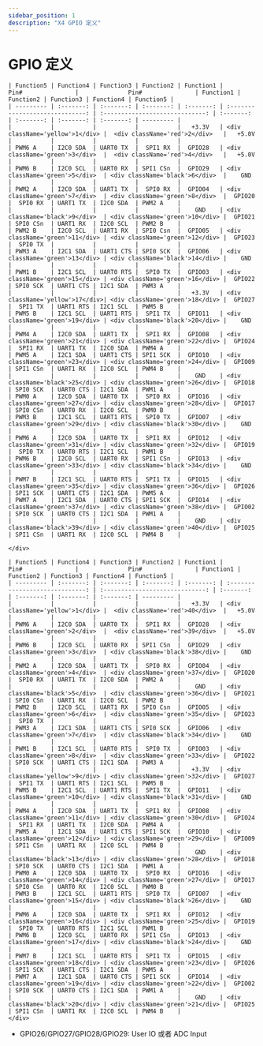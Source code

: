 ```yaml
---
sidebar_position: 1
description: "X4 GPIO 定义"
---
```


# GPIO 定义

<Tabs queryString="version">
<TabItem value="v1.110">
    <div className='gpio_style' style={{ overflow :"auto"}} >

    | Function5 | Function4 | Function3 | Function2 | Function1 |              Pin#               |              Pin#               | Function1 | Function2 | Function3 | Function4 | Function5 |
    | --------- | :-------: | :-------: | :-------: | :-------: | :-----------------------------: | :-----------------------------: | :-------: | :-------: | :-------: | :-------: | --------- |
    |           |           |           |           |   +3.3V   | <div className='yellow'>1</div> |  <div className='red'>2</div>   |   +5.0V   |           |           |           |           |
    | PWM6 A    | I2C0 SDA  | UART0 TX  |  SPI1 RX  |  GPIO28   | <div className='green'>3</div>  |  <div className='red'>4</div>   |   +5.0V   |           |           |           |           |
    | PWM6 B    | I2C0 SCL  | UART0 RX  | SPI1 CSn  |  GPIO29   | <div className='green'>5</div>  | <div className='black'>6</div>  |    GND    |           |           |           |           |
    | PWM2 A    | I2C0 SDA  | UART1 TX  |  SPI0 RX  |  GPIO04   | <div className='green'>7</div>  | <div className='green'>8</div>  |  GPIO20   |  SPI0 RX  | UART1 TX  | I2C0 SDA  | PWM2 A    |
    |           |           |           |           |    GND    | <div className='black'>9</div>  | <div className='green'>10</div> |  GPIO21   | SPI0 CSn  | UART1 RX  | I2C0 SCL  | PWM2 B    |
    | PWM2 B    | I2C0 SCL  | UART1 RX  | SPI0 Csn  |  GPIO05   | <div className='green'>11</div> | <div className='green'>12</div> |  GPIO23   |  SPI0 TX  |           |           |           |
    | PWM3 A    | I2C1 SDA  | UART1 CTS | SPI0 SCK  |  GPIO06   | <div className='green'>13</div> | <div className='black'>14</div> |    GND    |           |           |           |           |
    | PWM1 B    | I2C1 SCL  | UART0 RTS |  SPI0 TX  |  GPIO03   | <div className='green'>15</div> | <div className='green'>16</div> |  GPIO22   | SPI0 SCK  | UART1 CTS | I2C1 SDA  | PWM3 A    |
    |           |           |           |           |   +3.3V   | <div className='yellow'>17</div>| <div className='green'>18</div> |  GPIO27   |  SPI1 TX  | UART1 RTS | I2C1 SCL  | PWM5 B    |
    | PWM5 B    | I2C1 SCL  | UART1 RTS |  SPI1 TX  |  GPIO11   | <div className='green'>19</div> | <div className='black'>20</div> |    GND    |           |           |           |           |
    | PWM4 A    | I2C0 SDA  | UART1 TX  |  SPI1 RX  |  GPIO08   | <div className='green'>21</div> | <div className='green'>22</div> |  GPIO24   |  SPI1 RX  | UART1 TX  | I2C0 SDA  | PWM4 A    |
    | PWM5 A    | I2C1 SDA  | UART1 CTS | SPI1 SCK  |  GPIO10   | <div className='green'>23</div> | <div className='green'>24</div> |  GPIO09   | SPI1 CSn  | UART1 RX  | I2C0 SCL  | PWM4 B    |
    |           |           |           |           |    GND    | <div className='black'>25</div> | <div className='green'>26</div> |  GPIO18   | SPI0 SCK  | UART0 CTS | I2C1 SDA  | PWM1 A    |
    | PWM0 A    | I2C0 SDA  | UART0 TX  |  SPI0 RX  |  GPIO16   | <div className='green'>27</div> | <div className='green'>28</div> |  GPIO17   | SPI0 CSn  | UART0 RX  | I2C0 SCL  | PWM0 B    |
    | PWM3 B    | I2C1 SCL  | UART1 RTS |  SPI0 TX  |  GPIO07   | <div className='green'>29</div> | <div className='black'>30</div> |    GND    |           |           |           |           |
    | PWM6 A    | I2C0 SDA  | UART0 TX  |  SPI1 RX  |  GPIO12   | <div className='green'>31</div> | <div className='green'>32</div> |  GPIO19   |  SPI0 TX  | UART0 RTS | I2C1 SCL  | PWM1 B    |
    | PWM6 B    | I2C0 SCL  | UART0 RX  | SPI1 CSn  |  GPIO13   | <div className='green'>33</div> | <div className='black'>34</div> |    GND    |           |           |           |           |
    | PWM7 B    | I2C1 SCL  | UART0 RTS |  SPI1 TX  |  GPIO15   | <div className='green'>35</div> | <div className='green'>36</div> |  GPIO26   | SPI1 SCK  | UART1 CTS | I2C1 SDA  | PWM5 A    |
    | PWM7 A    | I2C1 SDA  | UART0 CTS | SPI1 SCK  |  GPIO14   | <div className='green'>37</div> | <div className='green'>38</div> |  GPIO02   | SPI0 SCK  | UART0 CTS | I2C1 SDA  | PWM1 A    |
    |           |           |           |           |    GND    | <div className='black'>39</div> | <div className='green'>40</div> |  GPIO25   | SPI1 CSn  | UART1 RX  | I2C0 SCL  | PWM4 B    |

    </div>

</TabItem>

<TabItem value="v1.110 之前">
    <div className='gpio_style' style={{ overflow :"auto"}} >

    | Function5 | Function4 | Function3 | Function2 | Function1 |              Pin#               |              Pin#               | Function1 | Function2 | Function3 | Function4 | Function5 |
    | --------- | :-------: | :-------: | :-------: | :-------: | :-----------------------------: | :-----------------------------: | :-------: | :-------: | :-------: | :-------: | --------- |
    |           |           |           |           |   +3.3V   | <div className='yellow'>1</div> |  <div className='red'>40</div>  |   +5.0V   |           |           |           |           |
    | PWM6 A    | I2C0 SDA  | UART0 TX  |  SPI1 RX  |  GPIO28   | <div className='green'>2</div>  |  <div className='red'>39</div>  |   +5.0V   |           |           |           |           |
    | PWM6 B    | I2C0 SCL  | UART0 RX  | SPI1 CSn  |  GPIO29   | <div className='green'>3</div>  | <div className='black'>38</div> |    GND    |           |           |           |           |
    | PWM2 A    | I2C0 SDA  | UART1 TX  |  SPI0 RX  |  GPIO04   | <div className='green'>4</div>  | <div className='green'>37</div> |  GPIO20   |  SPI0 RX  | UART1 TX  | I2C0 SDA  | PWM2 A    |
    |           |           |           |           |    GND    | <div className='black'>5</div>  | <div className='green'>36</div> |  GPIO21   | SPI0 CSn  | UART1 RX  | I2C0 SCL  | PWM2 B    |
    | PWM2 B    | I2C0 SCL  | UART1 RX  | SPI0 Csn  |  GPIO05   | <div className='green'>6</div>  | <div className='green'>35</div> |  GPIO23   |  SPI0 TX  |           |           |           |
    | PWM3 A    | I2C1 SDA  | UART1 CTS | SPI0 SCK  |  GPIO06   | <div className='green'>7</div>  | <div className='black'>34</div> |    GND    |           |           |           |           |
    | PWM1 B    | I2C1 SCL  | UART0 RTS |  SPI0 TX  |  GPIO03   | <div className='green'>8</div>  | <div className='green'>33</div> |  GPIO22   | SPI0 SCK  | UART1 CTS | I2C1 SDA  | PWM3 A    |
    |           |           |           |           |   +3.3V   | <div className='yellow'>9</div> | <div className='green'>32</div> |  GPIO27   |  SPI1 TX  | UART1 RTS | I2C1 SCL  | PWM5 B    |
    | PWM5 B    | I2C1 SCL  | UART1 RTS |  SPI1 TX  |  GPIO11   | <div className='green'>10</div> | <div className='black'>31</div> |    GND    |           |           |           |           |
    | PWM4 A    | I2C0 SDA  | UART1 TX  |  SPI1 RX  |  GPIO08   | <div className='green'>11</div> | <div className='green'>30</div> |  GPIO24   |  SPI1 RX  | UART1 TX  | I2C0 SDA  | PWM4 A    |
    | PWM5 A    | I2C1 SDA  | UART1 CTS | SPI1 SCK  |  GPIO10   | <div className='green'>12</div> | <div className='green'>29</div> |  GPIO09   | SPI1 CSn  | UART1 RX  | I2C0 SCL  | PWM4 B    |
    |           |           |           |           |    GND    | <div className='black'>13</div> | <div className='green'>28</div> |  GPIO18   | SPI0 SCK  | UART0 CTS | I2C1 SDA  | PWM1 A    |
    | PWM0 A    | I2C0 SDA  | UART0 TX  |  SPI0 RX  |  GPIO16   | <div className='green'>14</div> | <div className='green'>27</div> |  GPIO17   | SPI0 CSn  | UART0 RX  | I2C0 SCL  | PWM0 B    |
    | PWM3 B    | I2C1 SCL  | UART1 RTS |  SPI0 TX  |  GPIO07   | <div className='green'>15</div> | <div className='black'>26</div> |    GND    |           |           |           |           |
    | PWM6 A    | I2C0 SDA  | UART0 TX  |  SPI1 RX  |  GPIO12   | <div className='green'>16</div> | <div className='green'>25</div> |  GPIO19   |  SPI0 TX  | UART0 RTS | I2C1 SCL  | PWM1 B    |
    | PWM6 B    | I2C0 SCL  | UART0 RX  | SPI1 CSn  |  GPIO13   | <div className='green'>17</div> | <div className='black'>24</div> |    GND    |           |           |           |           |
    | PWM7 B    | I2C1 SCL  | UART0 RTS |  SPI1 TX  |  GPIO15   | <div className='green'>18</div> | <div className='green'>23</div> |  GPIO26   | SPI1 SCK  | UART1 CTS | I2C1 SDA  | PWM5 A    |
    | PWM7 A    | I2C1 SDA  | UART0 CTS | SPI1 SCK  |  GPIO14   | <div className='green'>19</div> | <div className='green'>22</div> |  GPIO02   | SPI0 SCK  | UART0 CTS | I2C1 SDA  | PWM1 A    |
    |           |           |           |           |    GND    | <div className='black'>20</div> | <div className='green'>21</div> |  GPIO25   | SPI1 CSn  | UART1 RX  | I2C0 SCL  | PWM4 B    |
    </div>

</TabItem>
</Tabs>

- GPIO26/GPIO27/GPIO28/GPIO29: User IO 或者 ADC Input
